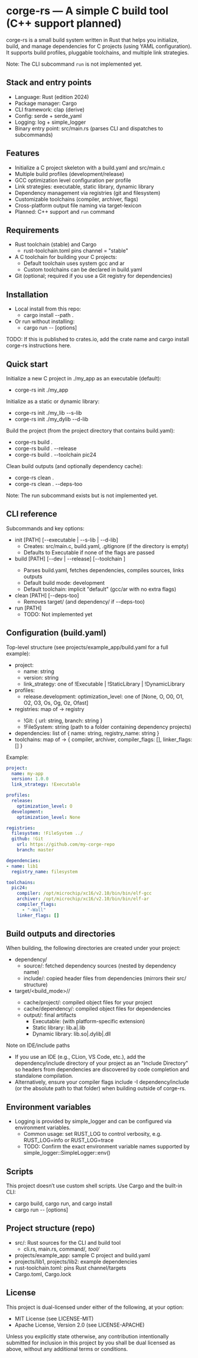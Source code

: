 # corge-rs — A simple C build tool (C++ support planned)

corge-rs is a small build system written in Rust that helps you initialize, build, and manage dependencies for C projects
(using YAML configuration). It supports build profiles, pluggable toolchains, and multiple link strategies.

Note: The CLI subcommand `run` is not implemented yet.

## Stack and entry points
- Language: Rust (edition 2024)
- Package manager: Cargo
- CLI framework: clap (derive)
- Config: serde + serde_yaml
- Logging: log + simple_logger
- Binary entry point: src/main.rs (parses CLI and dispatches to subcommands)

## Features
- Initialize a C project skeleton with a build.yaml and src/main.c
- Multiple build profiles (development/release)
- GCC optimization level configuration per profile
- Link strategies: executable, static library, dynamic library
- Dependency management via registries (git and filesystem)
- Customizable toolchains (compiler, archiver, flags)
- Cross-platform output file naming via target-lexicon
- Planned: C++ support and `run` command

## Requirements
- Rust toolchain (stable) and Cargo
  - rust-toolchain.toml pins channel = "stable"
- A C toolchain for building your C projects:
  - Default toolchain uses system gcc and ar
  - Custom toolchains can be declared in build.yaml
- Git (optional; required if you use a Git registry for dependencies)

## Installation
- Local install from this repo:
  - cargo install --path .
- Or run without installing:
  - cargo run -- <subcommand> [options]

TODO: If this is published to crates.io, add the crate name and cargo install corge-rs instructions here.

## Quick start
Initialize a new C project in ./my_app as an executable (default):
- corge-rs init ./my_app

Initialize as a static or dynamic library:
- corge-rs init ./my_lib --s-lib
- corge-rs init ./my_dylib --d-lib

Build the project (from the project directory that contains build.yaml):
- corge-rs build .
- corge-rs build . --release
- corge-rs build . --toolchain pic24

Clean build outputs (and optionally dependency cache):
- corge-rs clean .
- corge-rs clean . --deps-too

Note: The run subcommand exists but is not implemented yet.

## CLI reference
Subcommands and key options:
- init [PATH] [--executable | --s-lib | --d-lib]
  - Creates: src/main.c, build.yaml, .gitignore (if the directory is empty)
  - Defaults to Executable if none of the flags are passed
- build [PATH] [--dev | --release] [--toolchain <NAME>]
  - Parses build.yaml, fetches dependencies, compiles sources, links outputs
  - Default build mode: development
  - Default toolchain: implicit "default" (gcc/ar with no extra flags)
- clean [PATH] [--deps-too]
  - Removes target/ (and dependency/ if --deps-too)
- run [PATH]
  - TODO: Not implemented yet

## Configuration (build.yaml)
Top-level structure (see projects/example_app/build.yaml for a full example):
- project:
  - name: string
  - version: string
  - link_strategy: one of !Executable | !StaticLibrary | !DynamicLibrary
- profiles:
  - release.development: optimization_level: one of [None, O, O0, O1, O2, O3, Os, Og, Oz, Ofast]
- registries: map of <name> -> registry
  - !Git: { url: string, branch: string }
  - !FileSystem: string (path to a folder containing dependency projects)
- dependencies: list of { name: string, registry_name: string }
- toolchains: map of <name> -> { compiler, archiver, compiler_flags: [], linker_flags: [] }

Example:
```yaml
project:
  name: my-app
  version: 1.0.0
  link_strategy: !Executable

profiles:
  release:
    optimization_level: O
  development:
    optimization_level: None

registries:
  filesystem: !FileSystem ../
  github: !Git
    url: https://github.com/my-corge-repo
    branch: master

dependencies:
- name: lib1
  registry_name: filesystem

toolchains:
  pic24:
    compiler: /opt/microchip/xc16/v2.10/bin/bin/elf-gcc
    archiver: /opt/microchip/xc16/v2.10/bin/bin/elf-ar
    compiler_flags:
      - "-Wall"
    linker_flags: []
```

## Build outputs and directories
When building, the following directories are created under your project:
- dependency/
  - source/: fetched dependency sources (nested by dependency name)
  - include/: copied header files from dependencies (mirrors their src/ structure)
- target/<build_mode>/<toolchain>/
  - cache/project/: compiled object files for your project
  - cache/dependency/: compiled object files for dependencies
  - output/: final artifacts
    - Executable: <name> (with platform-specific extension)
    - Static library: lib<name>.a|.lib
    - Dynamic library: lib<name>.so|.dylib|.dll

Note on IDE/include paths
- If you use an IDE (e.g., CLion, VS Code, etc.), add the dependency/include directory of your project as an "Include Directory" so headers from dependencies are discovered by code completion and standalone compilation.
- Alternatively, ensure your compiler flags include -I dependency/include (or the absolute path to that folder) when building outside of corge-rs.

## Environment variables
- Logging is provided by simple_logger and can be configured via environment variables.
  - Common usage: set RUST_LOG to control verbosity, e.g. RUST_LOG=info or RUST_LOG=trace
  - TODO: Confirm the exact environment variable names supported by simple_logger::SimpleLogger::env()

## Scripts
This project doesn’t use custom shell scripts. Use Cargo and the built-in CLI:
- cargo build, cargo run, and cargo install
- cargo run -- <subcommand> [options]

## Project structure (repo)
- src/: Rust sources for the CLI and build tool
  - cli.rs, main.rs, command/*, tool/*
- projects/example_app: sample C project and build.yaml
- projects/lib1, projects/lib2: example dependencies
- rust-toolchain.toml: pins Rust channel/targets
- Cargo.toml, Cargo.lock


## License
This project is dual-licensed under either of the following, at your option:
- MIT License (see LICENSE-MIT)
- Apache License, Version 2.0 (see LICENSE-APACHE)

Unless you explicitly state otherwise, any contribution intentionally submitted for inclusion in this project by you shall be dual licensed as above, without any additional terms or conditions.
